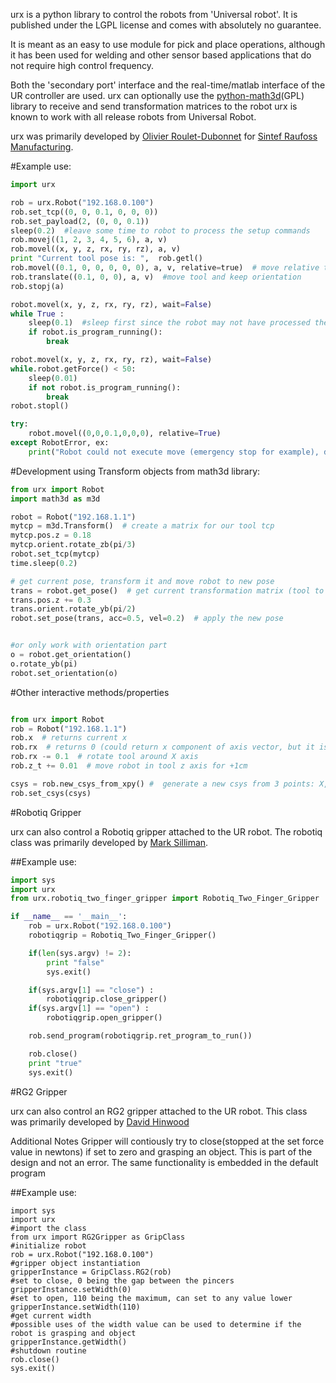 urx is a python library to control the robots from 'Universal robot'. It is published under the LGPL license and comes with absolutely no guarantee.

It is meant as an easy to use module for pick and place operations, although it has been used for welding and other sensor based applications that do not require high control frequency.

Both the 'secondary port' interface and the real-time/matlab interface of the UR controller are used. urx can optionally use the [python-math3d](https://github.com/mortlind/pymath3d)(GPL) library to receive and send transformation matrices to the robot urx is known to work with all release robots from Universal Robot. 

urx was primarily developed by [Olivier Roulet-Dubonnet](https://github.com/oroulet) for [Sintef Raufoss Manufacturing](http://www.sintef.no/manufacturing/).

#Example use:

```python
import urx

rob = urx.Robot("192.168.0.100")
rob.set_tcp((0, 0, 0.1, 0, 0, 0))
rob.set_payload(2, (0, 0, 0.1))
sleep(0.2)  #leave some time to robot to process the setup commands
rob.movej((1, 2, 3, 4, 5, 6), a, v) 
rob.movel((x, y, z, rx, ry, rz), a, v)
print "Current tool pose is: ",  rob.getl()
rob.movel((0.1, 0, 0, 0, 0, 0), a, v, relative=true)  # move relative to current pose
rob.translate((0.1, 0, 0), a, v)  #move tool and keep orientation
rob.stopj(a)

robot.movel(x, y, z, rx, ry, rz), wait=False)
while True :
    sleep(0.1)  #sleep first since the robot may not have processed the command yet
    if robot.is_program_running():
        break

robot.movel(x, y, z, rx, ry, rz), wait=False)
while.robot.getForce() < 50:
    sleep(0.01)
    if not robot.is_program_running():
        break
robot.stopl()

try:
    robot.movel((0,0,0.1,0,0,0), relative=True)
except RobotError, ex:
    print("Robot could not execute move (emergency stop for example), do something", ex)
```

#Development using Transform objects from math3d library:

```python
from urx import Robot
import math3d as m3d

robot = Robot("192.168.1.1")
mytcp = m3d.Transform()  # create a matrix for our tool tcp
mytcp.pos.z = 0.18
mytcp.orient.rotate_zb(pi/3)
robot.set_tcp(mytcp)
time.sleep(0.2)

# get current pose, transform it and move robot to new pose
trans = robot.get_pose()  # get current transformation matrix (tool to base)
trans.pos.z += 0.3
trans.orient.rotate_yb(pi/2)
robot.set_pose(trans, acc=0.5, vel=0.2)  # apply the new pose


#or only work with orientation part
o = robot.get_orientation()
o.rotate_yb(pi)
robot.set_orientation(o)
```

#Other interactive methods/properties

```python

from urx import Robot
rob = Robot("192.168.1.1")
rob.x  # returns current x
rob.rx  # returns 0 (could return x component of axis vector, but it is not very usefull
rob.rx -= 0.1  # rotate tool around X axis
rob.z_t += 0.01  # move robot in tool z axis for +1cm

csys = rob.new_csys_from_xpy() #  generate a new csys from 3 points: X, origin, Y
rob.set_csys(csys)
```


#Robotiq Gripper

urx can also control a Robotiq gripper attached to the UR robot.  The robotiq class was primarily developed by [Mark Silliman](https://github.com/markwsilliman).

##Example use:

```python
import sys
import urx
from urx.robotiq_two_finger_gripper import Robotiq_Two_Finger_Gripper

if __name__ == '__main__':
	rob = urx.Robot("192.168.0.100")
	robotiqgrip = Robotiq_Two_Finger_Gripper()

	if(len(sys.argv) != 2):
		print "false"
		sys.exit()

	if(sys.argv[1] == "close") :
		robotiqgrip.close_gripper()
	if(sys.argv[1] == "open") :
		robotiqgrip.open_gripper()

	rob.send_program(robotiqgrip.ret_program_to_run())

	rob.close()
	print "true"
	sys.exit()
```

#RG2 Gripper

urx can also control an RG2 gripper attached to the UR robot. This class was primarily developed by [David Hinwood](https://github.com/u3099811)

Additional Notes
Gripper will contiously try to close(stopped at the set force value in newtons) if set to zero and grasping an object. This is part of the design and not an error. The same functionality is embedded in the default program

##Example use:

	import sys
	import urx
	#import the class
	from urx import RG2Gripper as GripClass
	#initialize robot
	rob = urx.Robot("192.168.0.100")
	#gripper object instantiation
	gripperInstance = GripClass.RG2(rob)
	#set to close, 0 being the gap between the pincers
	gripperInstance.setWidth(0)
	#set to open, 110 being the maximum, can set to any value lower
	gripperInstance.setWidth(110)
	#get current width
	#possible uses of the width value can be used to determine if the robot is grasping and object
	gripperInstance.getWidth()
	#shutdown routine
	rob.close()
	sys.exit()
	

